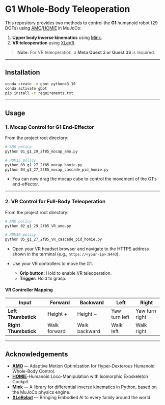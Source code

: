 # G1 Whole-Body Teleoperation

This repository provides two methods to control the **G1** humanoid robot (29 DOFs) using [AMO](https://github.com/OpenTeleVision/AMO/tree/main)/[HOMIE](https://github.com/InternRobotics/OpenHomie/tree/main) in MuJoCo:

1. **Upper body inverse kinematics** using [Mink](https://github.com/kevinzakka/mink).
2. **VR teleoperation** using [XLeVR](https://github.com/Vector-Wangel/XLeRobot).

> **Note:** For VR teleoperation, a **Meta Quest 3 or Quest 3S** is required.

---

## Installation

```bash
conda create -n gbot python=3.10
conda activate gbot
pip install -r requirements.txt
```

---

## Usage

### 1. Mocap Control for G1 End-Effector

From the project root directory:

```bash
# AMO policy
python 01_g1_29_2f85_mocap_amo.py

# HOMIE policy
python 03_g1_27_2f85_mocap_homie.py
python 04_g1_27_2f85_mocap_cascade_pid_homie.py
```

* You can now drag the mocap cube to control the movement of the G1's end-effector.

---

### 2. VR Control for Full-Body Teleoperation

From the project root directory:

```bash
# AMO policy
python 02_g1_29_2f85_VR_amo.py

# HOMIE policy
python 05_g1_27_2f85_VR_cascade_pid_homie.py
```

* Open your VR headset browser and navigate to the HTTPS address shown in the terminal (e.g., `https://<your-ip>:8443`).
* Use your VR controllers to move the G1.

  * **Grip button:** Hold to enable VR teleoperation.
  * **Trigger:** Hold to grasp.

#### VR Controller Mapping

| Input                | Forward      | Backward      | Left          | Right          |
| -------------------- | ------------ | ------------- | ------------- | -------------- |
| **Left Thumbstick**  | Height +     | Height −      | Yaw turn left | Yaw turn right |
| **Right Thumbstick** | Walk forward | Walk backward | Walk left     | Walk right     |



---

## Acknowledgements

* [**AMO**](https://github.com/OpenTeleVision/AMO) — Adaptive Motion Optimization for Hyper-Dexterous Humanoid Whole-Body Control.
* [**HOMIE**](https://github.com/InternRobotics/OpenHomie/tree/main)-Humanoid Loco-Manipulation with Isomorphic Exoskeleton Cockpit
* [**Mink**](https://github.com/kevinzakka/mink) — A library for differential inverse kinematics in Python, based on the MuJoCo physics engine.
* [**XLeRobot**](https://github.com/Vector-Wangel/XLeRobot) — Bringing Embodied AI to every family around the world.

